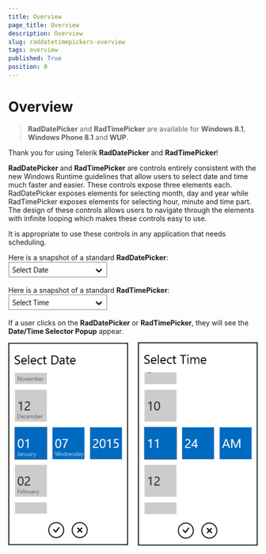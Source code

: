```yaml
---
title: Overview
page_title: Overview
description: Overview
slug: raddatetimepickers-overview
tags: overview
published: True
position: 0
---
```


# Overview

>**RadDatePicker** and **RadTimePicker** are available for **Windows 8.1**, **Windows Phone 8.1** and **WUP**.

Thank you for using Telerik **RadDatePicker** and **RadTimePicker**!

**RadDatePicker** and **RadTimePicker** are controls entirely consistent with the new Windows Runtime guidelines that allow users to select date and time much faster and easier. These controls expose three elements each. RadDatePicker exposes elements for selecting month, day and year while RadTimePicker exposes elements for selecting hour, minute and time part. The design of these controls allows users to navigate through the elements with infinite looping which makes these controls easy to use.

It is appropriate to use these controls in any application that needs scheduling.

Here is a snapshot of a standard **RadDatePicker**:  
![standard Date](images/DatePicker-Picker.png)

Here is a snapshot of a standard **RadTimePicker**:  
![standard Time](images/TimePicker-Picker.png)

If a user clicks on the **RadDatePicker** or **RadTimePicker**, they will see the **Date/Time Selector Popup** appear.

![standard Time](images/DateTimePopups.png)